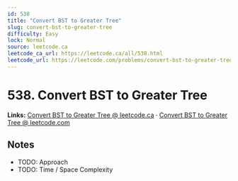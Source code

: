 ```yaml
--- 
id: 538
title: "Convert BST to Greater Tree"
slug: convert-bst-to-greater-tree
difficulty: Easy
lock: Normal
source: leetcode.ca
leetcode_ca_url: https://leetcode.ca/all/538.html
leetcode_url: https://leetcode.com/problems/convert-bst-to-greater-tree/
---
```


# 538. Convert BST to Greater Tree

**Links:** [Convert BST to Greater Tree @ leetcode.ca](https://leetcode.ca/all/538.html) · [Convert BST to Greater Tree @ leetcode.com](https://leetcode.com/problems/convert-bst-to-greater-tree/)

## Notes
- TODO: Approach
- TODO: Time / Space Complexity
